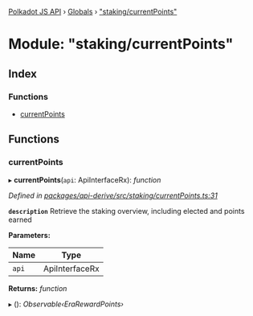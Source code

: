 [Polkadot JS API](../README.md) › [Globals](../globals.md) › ["staking/currentPoints"](_staking_currentpoints_.md)

# Module: "staking/currentPoints"

## Index

### Functions

* [currentPoints](_staking_currentpoints_.md#currentpoints)

## Functions

###  currentPoints

▸ **currentPoints**(`api`: ApiInterfaceRx): *function*

*Defined in [packages/api-derive/src/staking/currentPoints.ts:31](https://github.com/polkadot-js/api/blob/6dfebbb9fe/packages/api-derive/src/staking/currentPoints.ts#L31)*

**`description`** Retrieve the staking overview, including elected and points earned

**Parameters:**

Name | Type |
------ | ------ |
`api` | ApiInterfaceRx |

**Returns:** *function*

▸ (): *Observable‹EraRewardPoints›*
